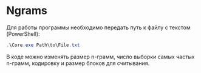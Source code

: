 # Ngrams

Для работы программы необходимо передать путь к файлу с текстом (PowerShell):

```PowerShell
.\Core.exe Path\to\File.txt
```
 В коде можно изменять размер n-грамм, число выборки самых частых n-грамм, кодировку и размер блоков для считывания.
